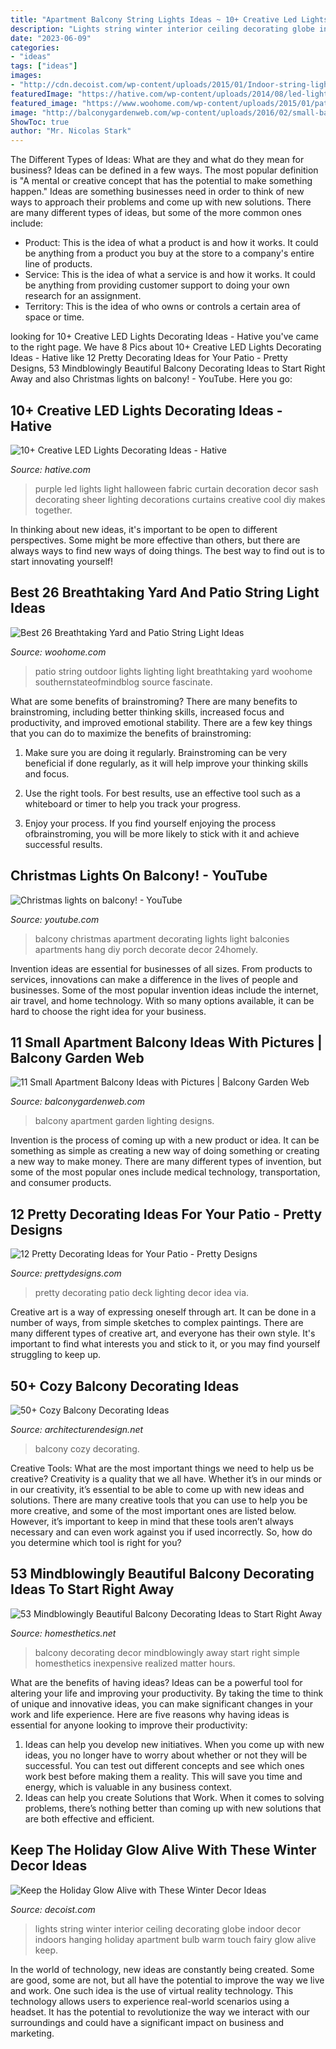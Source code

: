 ```yaml
---
title: "Apartment Balcony String Lights Ideas ~ 10+ Creative Led Lights Decorating Ideas"
description: "Lights string winter interior ceiling decorating globe indoor decor indoors hanging holiday apartment bulb warm touch fairy glow alive keep"
date: "2023-06-09"
categories:
- "ideas"
tags: ["ideas"]
images:
- "http://cdn.decoist.com/wp-content/uploads/2015/01/Indoor-string-lights-add-a-warm-touch.jpg"
featuredImage: "https://hative.com/wp-content/uploads/2014/08/led-light-decorating/5-led-light-curtain.jpg"
featured_image: "https://www.woohome.com/wp-content/uploads/2015/01/patio-outdoor-string-lights-woohome-23.jpg"
image: "http://balconygardenweb.com/wp-content/uploads/2016/02/small-balcony-lighting-designs.jpg"
ShowToc: true
author: "Mr. Nicolas Stark"
---
```



The Different Types of Ideas: What are they and what do they mean for business?
Ideas can be defined in a few ways. The most popular definition is "A mental or creative concept that has the potential to make something happen." Ideas are something businesses need in order to think of new ways to approach their problems and come up with new solutions. 
There are many different types of ideas, but some of the more common ones include: 
- Product: This is the idea of what a product is and how it works. It could be anything from a product you buy at the store to a company's entire line of products. 
- Service: This is the idea of what a service is and how it works. It could be anything from providing customer support to doing your own research for an assignment. 
- Territory: This is the idea of who owns or controls a certain area of space or time.

	

		
looking for 10+ Creative LED Lights Decorating Ideas - Hative you've came to the right page. We have 8 Pics about 10+ Creative LED Lights Decorating Ideas - Hative like 12 Pretty Decorating Ideas for Your Patio - Pretty Designs, 53 Mindblowingly Beautiful Balcony Decorating Ideas to Start Right Away and also Christmas lights on balcony! - YouTube. Here you go:
		
    
## 10+ Creative LED Lights Decorating Ideas - Hative

<img loading=lazy src="https://hative.com/wp-content/uploads/2014/08/led-light-decorating/5-led-light-curtain.jpg" onerror="this.onerror=null;this.src='https://tse1.mm.bing.net/th?id=OIP.9er6BojsWgrIzx1PssNEmAHaLH&amp;pid=15.1';" alt="10+ Creative LED Lights Decorating Ideas - Hative">

_Source: hative.com_

>purple led lights light halloween fabric curtain decoration decor sash decorating sheer lighting decorations curtains creative cool diy makes together. 

	

In thinking about new ideas, it's important to be open to different perspectives. Some might be more effective than others, but there are always ways to find new ways of doing things. The best way to find out is to start innovating yourself!

    
## Best 26 Breathtaking Yard And Patio String Light Ideas

<img loading=lazy src="https://www.woohome.com/wp-content/uploads/2015/01/patio-outdoor-string-lights-woohome-23.jpg" onerror="this.onerror=null;this.src='https://tse2.mm.bing.net/th?id=OIP.s7b72o5CqplPDxDZ4KSpzgHaLH&amp;pid=15.1';" alt="Best 26 Breathtaking Yard and Patio String Light Ideas">

_Source: woohome.com_

>patio string outdoor lights lighting light breathtaking yard woohome southernstateofmindblog source fascinate. 

	

What are some benefits of brainstroming?
There are many benefits to brainstroming, including better thinking skills, increased focus and productivity, and improved emotional stability. There are a few key things that you can do to maximize the benefits of brainstroming:
1. Make sure you are doing it regularly. Brainstroming can be very beneficial if done regularly, as it will help improve your thinking skills and focus.

2. Use the right tools. For best results, use an effective tool such as a whiteboard or timer to help you track your progress.

3. Enjoy your process. If you find yourself enjoying the process ofbrainstroming, you will be more likely to stick with it and achieve successful results.

    
## Christmas Lights On Balcony! - YouTube

<img loading=lazy src="https://i.ytimg.com/vi/WugkxP75yDM/maxresdefault.jpg" onerror="this.onerror=null;this.src='https://tse3.mm.bing.net/th?id=OIP.F7f0GzYAfzdEsNjFB5LT3AHaEK&amp;pid=15.1';" alt="Christmas lights on balcony! - YouTube">

_Source: youtube.com_

>balcony christmas apartment decorating lights light balconies apartments hang diy porch decorate decor 24homely. 

	

Invention ideas are essential for businesses of all sizes. From products to services, innovations can make a difference in the lives of people and businesses. Some of the most popular invention ideas include the internet, air travel, and home technology. With so many options available, it can be hard to choose the right idea for your business.

    
## 11 Small Apartment Balcony Ideas With Pictures | Balcony Garden Web

<img loading=lazy src="http://balconygardenweb.com/wp-content/uploads/2016/02/small-balcony-lighting-designs.jpg" onerror="this.onerror=null;this.src='https://tse3.mm.bing.net/th?id=OIP.zf68-tZPtW23nNmvzIHhQQHaJ4&amp;pid=15.1';" alt="11 Small Apartment Balcony Ideas with Pictures | Balcony Garden Web">

_Source: balconygardenweb.com_

>balcony apartment garden lighting designs. 

	

Invention is the process of coming up with a new product or idea. It can be something as simple as creating a new way of doing something or creating a new way to make money. There are many different types of invention, but some of the most popular ones include medical technology, transportation, and consumer products.

    
## 12 Pretty Decorating Ideas For Your Patio - Pretty Designs

<img loading=lazy src="http://www.prettydesigns.com/wp-content/uploads/2015/08/12-pretty-decorating-ideas-for-your-patio8.jpg" onerror="this.onerror=null;this.src='https://tse1.mm.bing.net/th?id=OIP.3oJTVvFyk_mE9qzFaoFxoQHaLJ&amp;pid=15.1';" alt="12 Pretty Decorating Ideas for Your Patio - Pretty Designs">

_Source: prettydesigns.com_

>pretty decorating patio deck lighting decor idea via. 

	

Creative art is a way of expressing oneself through art. It can be done in a number of ways, from simple sketches to complex paintings. There are many different types of creative art, and everyone has their own style. It's important to find what interests you and stick to it, or you may find yourself struggling to keep up.

    
## 50+ Cozy Balcony Decorating Ideas

<img loading=lazy src="http://cdn.architecturendesign.net/wp-content/uploads/2016/06/AD-Cozy-Balcony-Decorating-Ideas-09.jpg" onerror="this.onerror=null;this.src='https://tse2.mm.bing.net/th?id=OIP.JrY_W2uomUNqiHt89SuyWAHaGW&amp;pid=15.1';" alt="50+ Cozy Balcony Decorating Ideas">

_Source: architecturendesign.net_

>balcony cozy decorating. 

	

Creative Tools: What are the most important things we need to help us be creative?
Creativity is a quality that we all have. Whether it’s in our minds or in our creativity, it’s essential to be able to come up with new ideas and solutions. There are many creative tools that you can use to help you be more creative, and some of the most important ones are listed below. However, it’s important to keep in mind that these tools aren’t always necessary and can even work against you if used incorrectly. So, how do you determine which tool is right for you?

    
## 53 Mindblowingly Beautiful Balcony Decorating Ideas To Start Right Away

<img loading=lazy src="https://cdn.homesthetics.net/wp-content/uploads/2015/05/53-Mindblowingly-Beautiful-Balcony-Decorating-Ideas-to-Start-Right-Away-homesthetics.net-decor-ideas-8.jpg" onerror="this.onerror=null;this.src='https://tse3.mm.bing.net/th?id=OIP.QDMgSXxMu-MnomQpJwNPBQHaLH&amp;pid=15.1';" alt="53 Mindblowingly Beautiful Balcony Decorating Ideas to Start Right Away">

_Source: homesthetics.net_

>balcony decorating decor mindblowingly away start right simple homesthetics inexpensive realized matter hours. 

	

What are the benefits of having ideas?
Ideas can be a powerful tool for altering your life and improving your productivity. By taking the time to think of unique and innovative ideas, you can make significant changes in your work and life experience. Here are five reasons why having ideas is essential for anyone looking to improve their productivity: 
1. Ideas can help you develop new initiatives. When you come up with new ideas, you no longer have to worry about whether or not they will be successful. You can test out different concepts and see which ones work best before making them a reality. This will save you time and energy, which is valuable in any business context. 
2. Ideas can help you create Solutions that Work. When it comes to solving problems, there’s nothing better than coming up with new solutions that are both effective and efficient.

    
## Keep The Holiday Glow Alive With These Winter Decor Ideas

<img loading=lazy src="http://cdn.decoist.com/wp-content/uploads/2015/01/Indoor-string-lights-add-a-warm-touch.jpg" onerror="this.onerror=null;this.src='https://tse1.mm.bing.net/th?id=OIP.BJcBSJoYoN_Y9faNGR0GQgHaJ9&amp;pid=15.1';" alt="Keep the Holiday Glow Alive with These Winter Decor Ideas">

_Source: decoist.com_

>lights string winter interior ceiling decorating globe indoor decor indoors hanging holiday apartment bulb warm touch fairy glow alive keep. 

	

In the world of technology, new ideas are constantly being created. Some are good, some are not, but all have the potential to improve the way we live and work. One such idea is the use of virtual reality technology. This technology allows users to experience real-world scenarios using a headset. It has the potential to revolutionize the way we interact with our surroundings and could have a significant impact on business and marketing.

